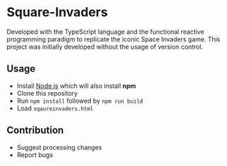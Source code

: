 # Square-Invaders ##
Developed with the TypeScript language and the functional reactive programming paradigm to replicate the iconic Space Invaders game. This project was initially developed without the usage of version control.

## Usage ##
* Install [Node.js](https://nodejs.org/) which will also install **npm**
* Clone this repository
* Run `npm install` followed by `npm run build`
* Load `sqaureinvaders.html`

## Contribution ## 
* Suggest processing changes
* Report bugs
